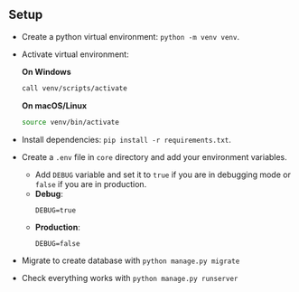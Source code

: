 ## Setup
- Create a python virtual environment: `python -m venv venv`.
- Activate virtual environment:
    
    **On Windows**
    
    ```bash
    call venv/scripts/activate
    ```
    **On macOS/Linux**

    ```bash
    source venv/bin/activate
    ```
    
- Install dependencies: `pip install -r requirements.txt`.
- Create a `.env` file in `core` directory and add your environment variables.
    - Add `DEBUG` variable and set it to `true` if you are in debugging mode or `false` if you are in production.
    - **Debug**:
        ```
        DEBUG=true
        ```
    - **Production**:
        ```
        DEBUG=false
        ```
- Migrate to create database with `python manage.py migrate`
- Check everything works with `python manage.py runserver`